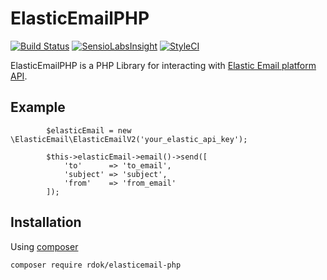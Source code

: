 # ElasticEmailPHP 
[![Build Status](https://travis-ci.org/rdok/elasticemail-php.svg?branch=master)](https://travis-ci.org/rdok/elasticemail-php)
[![SensioLabsInsight](https://insight.sensiolabs.com/projects/386386ba-fbe5-4a50-a51c-07bfd7b3617f/mini.png)](https://insight.sensiolabs.com/projects/386386ba-fbe5-4a50-a51c-07bfd7b3617f)
[![StyleCI](https://styleci.io/repos/60220382/shield)](https://styleci.io/repos/60220382)
  
ElasticEmailPHP is a PHP Library for interacting with [Elastic Email platform API](http://api.elasticemail.com/public/help).

## Example
```
        $elasticEmail = new \ElasticEmail\ElasticEmailV2('your_elastic_api_key');

        $this->elasticEmail->email()->send([
            'to'      => 'to_email',
            'subject' => 'subject',
            'from'    => 'from_email'
        ]);
```



Installation
------------
Using [composer](https://getcomposer.org/download/)
```bash
composer require rdok/elasticemail-php
```

